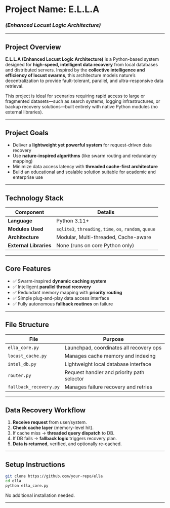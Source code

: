 # Project Name: **E.L.L.A**  
### *(Enhanced Locust Logic Architecture)*

---

## Project Overview

**E.L.L.A (Enhanced Locust Logic Architecture)** is a Python-based system designed for **high-speed, intelligent data recovery** from local databases and distributed servers. Inspired by the **collective intelligence and efficiency of locust swarms**, this architecture models nature’s decentralization to provide fault-tolerant, parallel, and ultra-responsive data retrieval.

This project is ideal for scenarios requiring rapid access to large or fragmented datasets—such as search systems, logging infrastructures, or backup recovery solutions—built entirely with native Python modules (no external libraries).

---

## Project Goals

- Deliver a **lightweight yet powerful system** for request-driven data recovery
- Use **nature-inspired algorithms** (like swarm routing and redundancy mapping)
- Minimize data access latency with **threaded cache-first architecture**
- Build an educational and scalable solution suitable for academic and enterprise use

---

## Technology Stack

| Component | Details |
|----------|---------|
| **Language** | Python 3.11+ |
| **Modules Used** | `sqlite3`, `threading`, `time`, `os`, `random`, `queue` |
| **Architecture** | Modular, Multi-threaded, Cache-aware |
| **External Libraries** | None (runs on core Python only) |

---

## Core Features

- ✅ Swarm-inspired **dynamic caching system**
- ✅ Intelligent **parallel thread recovery**
- ✅ Redundant memory mapping with **priority routing**
- ✅ Simple plug-and-play data access interface
- ✅ Fully autonomous **fallback routines** on failure

---

## File Structure

| File | Purpose |
|------|---------|
| `ella_core.py` | Launchpad, coordinates all recovery ops |
| `locust_cache.py` | Manages cache memory and indexing |
| `intel_db.py` | Lightweight local database interface |
| `router.py` | Request handler and priority path selector |
| `fallback_recovery.py` | Manages failure recovery and retries |

---

## Data Recovery Workflow

1. **Receive request** from user/system.
2. **Check cache layer** (memory-level hit).
3. If cache miss → **threaded query dispatch** to DB.
4. If DB fails → **fallback logic** triggers recovery plan.
5. **Data is returned**, verified, and optionally re-cached.

---

##  Setup Instructions

```bash
git clone https://github.com/your-repo/ella
cd ella
python ella_core.py
```

No additional installation needed.

---
<!--
## 📅 Project Roadmap

### ✅ Phase 1: Research & Planning
- Study biological swarm behavior
- Design modular architecture

### 🔄 Phase 2: Development
- Implement threading and caching
- Build database and failover routines

### 🔬 Phase 3: Testing & Optimization
- Stress test with large datasets
- Benchmark recovery speeds

### 🚀 Phase 4: Deployment
- Package and document

---

## Performance Metrics (Targets)

| Metric | Goal |
|--------|------|
| Data Access Latency | ≤ 0.2 seconds |
| Recovery Accuracy | ≥ 98% |
| Failover Recovery Time | ≤ 0.3 seconds |
| Memory Usage | ≤ 250MB |

---
<!--
## Contributo
|------|--------|
| Lead Developer, DB 


-->
<!--
---
1111111111111111111111
## 🧾 Notes

This project is a functional academic prototype. Future extensions may include:
- External API support
- NoSQL/Cloud DB integrations
- Machine-learning powered prefetching
-->
